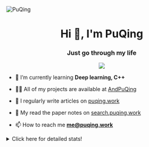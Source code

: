 ![PuQing](https://user-images.githubusercontent.com/27223114/171565019-9a56fae6-b08b-421f-99db-7e830da42371.png)

<h1 align="center">Hi 👋, I'm PuQing</h1>
<h3 align="center">Just go through my life</h3>

<p align="center">
  <img src="https://github-widgetbox.vercel.app/api/profile?username=AndPuQing&data=followers,repositories,stars,commits"/>
</p>

- 🌱 I’m currently learning **Deep learning, C++**

- 👨‍💻 All of my projects are available at [AndPuQing](https://github.com/AndPuQing)

- 📝 I regularly write articles on [puqing.work](http://puqing.work)

- 📜 My read the paper notes on [search.puqing.work](https://search.puqing.work)

- 📫 How to reach me **me@puqing.work**

<details>
<summary>Click here for detailed stats!</summary>

<!--START_SECTION:waka-->
**I'm a Night 🦉** 

```text
🌞 Morning    18 commits     ██░░░░░░░░░░░░░░░░░░░░░░░   9.05% 
🌆 Daytime    62 commits     ███████░░░░░░░░░░░░░░░░░░   31.16% 
🌃 Evening    87 commits     ███████████░░░░░░░░░░░░░░   43.72% 
🌙 Night      32 commits     ████░░░░░░░░░░░░░░░░░░░░░   16.08%

```


📊 **This Week I Spent My Time On** 

```text
💬 Programming Languages: 
Python                   12 hrs 36 mins      ██████████░░░░░░░░░░░░░░░   41.3% 
Java                     9 hrs 16 mins       ███████░░░░░░░░░░░░░░░░░░   30.38% 
Jupyter Notebook         3 hrs               ██░░░░░░░░░░░░░░░░░░░░░░░   9.88% 
Markdown                 2 hrs 26 mins       ██░░░░░░░░░░░░░░░░░░░░░░░   8.03% 
C#                       1 hr 20 mins        █░░░░░░░░░░░░░░░░░░░░░░░░   4.38%

🔥 Editors: 
VS Code                  18 hrs 59 mins      ███████████████░░░░░░░░░░   62.25% 
IntelliJ                 9 hrs 28 mins       ███████░░░░░░░░░░░░░░░░░░   31.04% 
PyCharm                  1 hr 58 mins        █░░░░░░░░░░░░░░░░░░░░░░░░   6.5% 
DataSpell                4 mins              ░░░░░░░░░░░░░░░░░░░░░░░░░   0.22%

💻 Operating System: 
Windows                  23 hrs 59 mins      ███████████████████░░░░░░   78.66% 
Linux                    6 hrs 30 mins       █████░░░░░░░░░░░░░░░░░░░░   21.34%

```


<!--END_SECTION:waka-->
</details>
